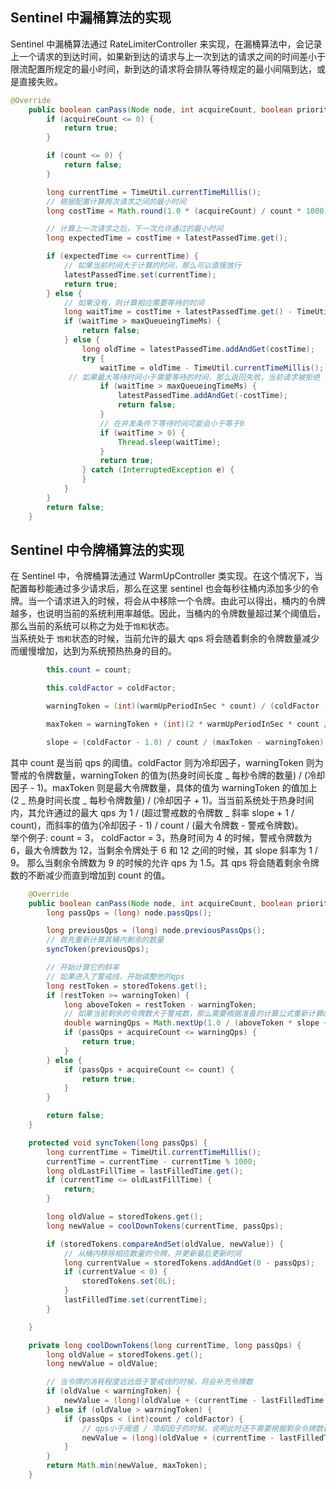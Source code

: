 ## Sentinel 中漏桶算法的实现

Sentinel 中漏桶算法通过 RateLimiterController 来实现，在漏桶算法中，会记录上一个请求的到达时间，如果新到达的请求与上一次到达的请求之间的时间差小于限流配置所规定的最小时间，新到达的请求将会排队等待规定的最小间隔到达，或是直接失败。

```Java
@Override
    public boolean canPass(Node node, int acquireCount, boolean prioritized) {
        if (acquireCount <= 0) {
            return true;
        }

        if (count <= 0) {
            return false;
        }

        long currentTime = TimeUtil.currentTimeMillis();
        // 根据配置计算两次请求之间的最小时间
        long costTime = Math.round(1.0 * (acquireCount) / count * 1000);

        // 计算上一次请求之后，下一次允许通过的最小时间
        long expectedTime = costTime + latestPassedTime.get();

        if (expectedTime <= currentTime) {
            // 如果当前时间大于计算的时间，那么可以直接放行
            latestPassedTime.set(currentTime);
            return true;
        } else {
            // 如果没有，则计算相应需要等待的时间
            long waitTime = costTime + latestPassedTime.get() - TimeUtil.currentTimeMillis();
            if (waitTime > maxQueueingTimeMs) {
                return false;
            } else {
                long oldTime = latestPassedTime.addAndGet(costTime);
                try {
                    waitTime = oldTime - TimeUtil.currentTimeMillis();
		     // 如果最大等待时间小于需要等待的时间，那么返回失败，当前请求被拒绝
                    if (waitTime > maxQueueingTimeMs) {
                        latestPassedTime.addAndGet(-costTime);
                        return false;
                    }
                    // 在并发条件下等待时间可能会小于等于0
                    if (waitTime > 0) {
                        Thread.sleep(waitTime);
                    }
                    return true;
                } catch (InterruptedException e) {
                }
            }
        }
        return false;
    }
```

## Sentinel 中令牌桶算法的实现

在 Sentinel 中，令牌桶算法通过 WarmUpController 类实现。在这个情况下，当配置每秒能通过多少请求后，那么在这里 sentinel 也会每秒往桶内添加多少的令牌。当一个请求进入的时候，将会从中移除一个令牌。由此可以得出，桶内的令牌越多，也说明当前的系统利用率越低。因此，当桶内的令牌数量超过某个阈值后，那么当前的系统可以称之为处于`饱和`状态。  
当系统处于 `饱和`状态的时候，当前允许的最大 qps 将会随着剩余的令牌数量减少而缓慢增加，达到为系统预热热身的目的。

```Java
        this.count = count;

        this.coldFactor = coldFactor;

        warningToken = (int)(warmUpPeriodInSec * count) / (coldFactor - 1);

        maxToken = warningToken + (int)(2 * warmUpPeriodInSec * count / (1.0 + coldFactor));

        slope = (coldFactor - 1.0) / count / (maxToken - warningToken);
```

其中 count 是当前 qps 的阈值。coldFactor 则为冷却因子，warningToken 则为警戒的令牌数量，warningToken 的值为(热身时间长度 _ 每秒令牌的数量) / (冷却因子 - 1)。maxToken 则是最大令牌数量，具体的值为 warningToken 的值加上 (2 _ 热身时间长度 _ 每秒令牌数量) / (冷却因子 + 1)。当当前系统处于热身时间内，其允许通过的最大 qps 为 1 / (超过警戒数的令牌数 _ 斜率 slope + 1 / count)，而斜率的值为(冷却因子 - 1) / count / (最大令牌数 - 警戒令牌数)。  
举个例子: count = 3， coldFactor = 3，热身时间为 4 的时候，警戒令牌数为 6，最大令牌数为 12，当剩余令牌处于 6 和 12 之间的时候，其 slope 斜率为 1 / 9。 那么当剩余令牌数为 9 的时候的允许 qps 为 1.5。其 qps 将会随着剩余令牌数的不断减少而直到增加到 count 的值。

```Java
    @Override
    public boolean canPass(Node node, int acquireCount, boolean prioritized) {
        long passQps = (long) node.passQps();

        long previousQps = (long) node.previousPassQps();
        // 首先重新计算其桶内剩余的数量
        syncToken(previousQps);

        // 开始计算它的斜率
        // 如果进入了警戒线，开始调整他的qps
        long restToken = storedTokens.get();
        if (restToken >= warningToken) {
            long aboveToken = restToken - warningToken;
            // 如果当前剩余的令牌数大于警戒数，那么需要根据准备的计算公式重新计算qps，这个qps小于设定的阈值
            double warningQps = Math.nextUp(1.0 / (aboveToken * slope + 1.0 / count));
            if (passQps + acquireCount <= warningQps) {
                return true;
            }
        } else {
            if (passQps + acquireCount <= count) {
                return true;
            }
        }

        return false;
    }

    protected void syncToken(long passQps) {
        long currentTime = TimeUtil.currentTimeMillis();
        currentTime = currentTime - currentTime % 1000;
        long oldLastFillTime = lastFilledTime.get();
        if (currentTime <= oldLastFillTime) {
            return;
        }

        long oldValue = storedTokens.get();
        long newValue = coolDownTokens(currentTime, passQps);

        if (storedTokens.compareAndSet(oldValue, newValue)) {
            // 从桶内移除相应数量的令牌，并更新最后更新时间
            long currentValue = storedTokens.addAndGet(0 - passQps);
            if (currentValue < 0) {
                storedTokens.set(0L);
            }
            lastFilledTime.set(currentTime);
        }

    }

    private long coolDownTokens(long currentTime, long passQps) {
        long oldValue = storedTokens.get();
        long newValue = oldValue;

        // 当令牌的消耗程度远远低于警戒线的时候，将会补充令牌数
        if (oldValue < warningToken) {
            newValue = (long)(oldValue + (currentTime - lastFilledTime.get()) * count / 1000);
        } else if (oldValue > warningToken) {
            if (passQps < (int)count / coldFactor) {
                // qps小于阈值 / 冷却因子的时候，说明此时还不需要根据剩余令牌数调整qps的阈值，所以也会补充
                newValue = (long)(oldValue + (currentTime - lastFilledTime.get()) * count / 1000);
            }
        }
        return Math.min(newValue, maxToken);
    }
```

